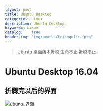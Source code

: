 ```yaml
---
layout: post
title: Ubuntu Desktop
categories: Linux
description: Ubuntu Desktop
keywords: Linux
catalog:    true
header-img: "img/pexels/triangular.jpeg"
---
```



> Ubuntu 桌面版本折腾
> 生命不止 折腾不止


# Ubuntu Desktop 16.04

## 折腾完以后的界面

![ubuntu 界面][1]


  [1]: http://jicki.me/img/posts/ubuntu/ubuntu.png
